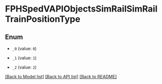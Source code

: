# FPHSpedVAPIObjectsSimRailSimRailTrainPositionType

## Enum


* `_0` (value: `0`)

* `_1` (value: `1`)

* `_2` (value: `2`)


[[Back to Model list]](../README.md#documentation-for-models) [[Back to API list]](../README.md#documentation-for-api-endpoints) [[Back to README]](../README.md)


